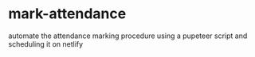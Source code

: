 # mark-attendance
automate the attendance marking procedure using a pupeteer script and scheduling it on netlify
